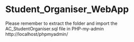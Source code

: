 # Student_Organiser_WebApp
Please remember to extract the folder and import the AC_StudentOrganiser.sql file in PHP-my-admin  http://localhost/phpmyadmin/
